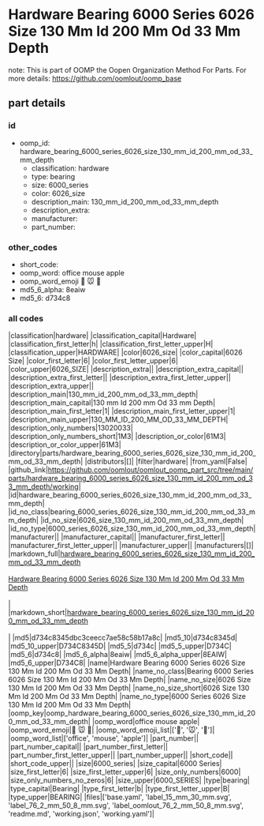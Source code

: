 # Hardware Bearing 6000 Series 6026 Size 130 Mm Id 200 Mm Od 33 Mm Depth  

note: This is part of OOMP the Oopen Organization Method For Parts. For more details: https://github.com/oomlout/oomp_base

##  part details





### id
* oomp_id: hardware_bearing_6000_series_6026_size_130_mm_id_200_mm_od_33_mm_depth
  * classification: hardware
  * type: bearing
  * size: 6000_series
  * color: 6026_size
  * description_main: 130_mm_id_200_mm_od_33_mm_depth
  * description_extra: 
  * manufacturer: 
  * part_number: 

### other_codes
* short_code: 
* oomp_word: office mouse apple
* oomp_word_emoji :office: :mouse: :apple:
* md5_6_alpha: 8eaiw
* md5_6: d734c8

### all codes 
|classification|hardware|
|classification_capital|Hardware|
|classification_first_letter|h|
|classification_first_letter_upper|H|
|classification_upper|HARDWARE|
|color|6026_size|
|color_capital|6026 Size|
|color_first_letter|6|
|color_first_letter_upper|6|
|color_upper|6026_SIZE|
|description_extra||
|description_extra_capital||
|description_extra_first_letter||
|description_extra_first_letter_upper||
|description_extra_upper||
|description_main|130_mm_id_200_mm_od_33_mm_depth|
|description_main_capital|130 mm Id 200 mm Od 33 mm Depth|
|description_main_first_letter|1|
|description_main_first_letter_upper|1|
|description_main_upper|130_MM_ID_200_MM_OD_33_MM_DEPTH|
|description_only_numbers|13020033|
|description_only_numbers_short|1M3|
|description_or_color|61M3|
|description_or_color_upper|61M3|
|directory|parts/hardware_bearing_6000_series_6026_size_130_mm_id_200_mm_od_33_mm_depth|
|distributors|[]|
|filter|hardware|
|from_yaml|False|
|github_link|https://github.com/oomlout/oomlout_oomp_part_src/tree/main/parts/hardware_bearing_6000_series_6026_size_130_mm_id_200_mm_od_33_mm_depth/working|
|id|hardware_bearing_6000_series_6026_size_130_mm_id_200_mm_od_33_mm_depth|
|id_no_class|bearing_6000_series_6026_size_130_mm_id_200_mm_od_33_mm_depth|
|id_no_size|6026_size_130_mm_id_200_mm_od_33_mm_depth|
|id_no_type|6000_series_6026_size_130_mm_id_200_mm_od_33_mm_depth|
|manufacturer||
|manufacturer_capital||
|manufacturer_first_letter||
|manufacturer_first_letter_upper||
|manufacturer_upper||
|manufacturers|[]|
|markdown_full|[hardware_bearing_6000_series_6026_size_130_mm_id_200_mm_od_33_mm_depth](https://github.com/oomlout/oomlout_oomp_part_src/tree/main/parts/hardware_bearing_6000_series_6026_size_130_mm_id_200_mm_od_33_mm_depth/working)<br>[](https://github.com/oomlout/oomlout_oomp_part_src/tree/main/parts/hardware_bearing_6000_series_6026_size_130_mm_id_200_mm_od_33_mm_depth/working)<br>[Hardware Bearing 6000 Series 6026 Size 130 Mm Id 200 Mm Od 33 Mm Depth](https://github.com/oomlout/oomlout_oomp_part_src/tree/main/parts/hardware_bearing_6000_series_6026_size_130_mm_id_200_mm_od_33_mm_depth/working)<br><br>|
|markdown_short|[hardware_bearing_6000_series_6026_size_130_mm_id_200_mm_od_33_mm_depth](https://github.com/oomlout/oomlout_oomp_part_src/tree/main/parts/hardware_bearing_6000_series_6026_size_130_mm_id_200_mm_od_33_mm_depth/working)<br><br>|
|md5|d734c8345dbc3ceecc7ae58c58b17a8c|
|md5_10|d734c8345d|
|md5_10_upper|D734C8345D|
|md5_5|d734c|
|md5_5_upper|D734C|
|md5_6|d734c8|
|md5_6_alpha|8eaiw|
|md5_6_alpha_upper|8EAIW|
|md5_6_upper|D734C8|
|name|Hardware Bearing 6000 Series 6026 Size 130 Mm Id 200 Mm Od 33 Mm Depth|
|name_no_class|Bearing 6000 Series 6026 Size 130 Mm Id 200 Mm Od 33 Mm Depth|
|name_no_size|6026 Size 130 Mm Id 200 Mm Od 33 Mm Depth|
|name_no_size_short|6026 Size 130 Mm Id 200 Mm Od 33 Mm Depth|
|name_no_type|6000 Series 6026 Size 130 Mm Id 200 Mm Od 33 Mm Depth|
|oomp_key|oomp_hardware_bearing_6000_series_6026_size_130_mm_id_200_mm_od_33_mm_depth|
|oomp_word|office mouse apple|
|oomp_word_emoji|:office: :mouse: :apple:|
|oomp_word_emoji_list|[':office:', ':mouse:', ':apple:']|
|oomp_word_list|['office', 'mouse', 'apple']|
|part_number||
|part_number_capital||
|part_number_first_letter||
|part_number_first_letter_upper||
|part_number_upper||
|short_code||
|short_code_upper||
|size|6000_series|
|size_capital|6000 Series|
|size_first_letter|6|
|size_first_letter_upper|6|
|size_only_numbers|6000|
|size_only_numbers_no_zeros|6|
|size_upper|6000_SERIES|
|type|bearing|
|type_capital|Bearing|
|type_first_letter|b|
|type_first_letter_upper|B|
|type_upper|BEARING|
|files|['base.yaml', 'label_15_mm_30_mm.svg', 'label_76_2_mm_50_8_mm.svg', 'label_oomlout_76_2_mm_50_8_mm.svg', 'readme.md', 'working.json', 'working.yaml']|
